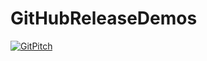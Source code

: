 # GitHubReleaseDemos

[![GitPitch](https://gitpitch.com/assets/badge.svg)](https://gitpitch.com/gep13/GitHubReleaseDemos/master)
